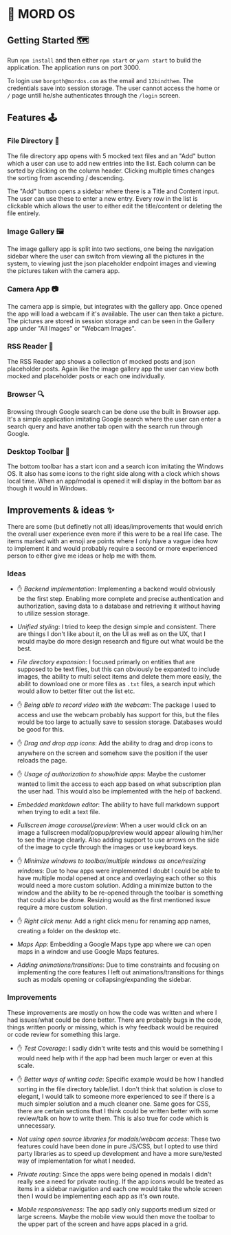 # 🧐 MORD OS

## Getting Started 🗺️

Run `npm install` and then either `npm start` or `yarn start` to build the application. The application runs on port 3000.

To login use `borgoth@mordos.com` as the email and `12bindthem`. The credentials save into session storage. The user cannot access the home or `/` page untill he/she authenticates through the `/login` screen.

## Features 🕹️

### File Directory 📁

The file directory app opens with 5 mocked text files and an "Add" button which a user can use to add new entries into the list. Each column can be sorted by clicking on the column header. Clicking multiple times changes the sorting from ascending / descending.

The "Add" button opens a sidebar where there is a Title and Content input. The user can use these to enter a new entry. Every row in the list is clickable which allows the user to either edit the title/content or deleting the file entirely.

### Image Gallery 🖼️

The image gallery app is split into two sections, one being the navigation sidebar where the user can switch from viewing all the pictures in the system, to viewing just the json placeholder endpoint images and viewing the pictures taken with the camera app.

### Camera App 📷

The camera app is simple, but integrates with the gallery app. Once opened the app will load a webcam if it's available. The user can then take a picture. The pictures are stored in session storage and can be seen in the Gallery app under "All Images" or "Webcam Images".

### RSS Reader 📰

The RSS Reader app shows a collection of mocked posts and json placeholder posts. Again like the image gallery app the user can view both mocked and placeholder posts or each one individually.

### Browser 🔍

Browsing through Google search can be done use the built in Browser app. It's a simple application imitating Google search where the user can enter a search query and have another tab open with the search run through Google.

### Desktop Toolbar 🧰

The bottom toolbar has a start icon and a search icon imitating the Windows OS. It also has some icons to the right side along with a clock which shows local time. When an app/modal is opened it will display in the bottom bar as though it would in Windows.

## Improvements & ideas ✨

There are some (but definetly not all) ideas/improvements that would enrich the overall user experience even more if this were to be a real life case. The items marked with an emoji are points where I only have a vague idea how to implement it and would probably require a second or more experienced person to either give me ideas or help me with them.

### Ideas

- ✋ *Backend implementation*: Implementing a backend would obviously be the first step. Enabling more complete and precise authentication and authorization, saving data to a database and retrieving it without having to utilize session storage.

- *Unified styling*: I tried to keep the design simple and consistent. There are things I don't like about it, on the UI as well as on the UX, that I would maybe do more design research and figure out what would be the best.

- *File directory expansion*: I focused primarly on entities that are supposed to be text files, but this can obviously be expanted to include images, the ability to multi select items and delete them more easily, the abilit to download one or more files as `.txt` files, a search input which would allow to better filter out the list etc.

- ✋ *Being able to record video with the webcam*: The package I used to access and use the webcam probably has support for this, but the files would be too large to actually save to session storage. Databases would be good for this.

- ✋ *Drag and drop app icons*: Add the ability to drag and drop icons to anywhere on the screen and somehow save the position if the user reloads the page.

- ✋ *Usage of authorization to show/hide apps*: Maybe the customer wanted to limit the access to each app based on what subscription plan the user had. This would also be implemented with the help of backend.

- *Embedded markdown editor*: The ability to have full markdown support when trying to edit a text file.

- *Fullscreen image carousel/preview*: When a user would click on an image a fullscreen modal/popup/preview would appear allowing him/her to see the image clearly. Also adding support to use arrows on the side of the image to cycle through the images or use keyboard keys.

- ✋ *Minimize windows to toolbar/multiple windows as once/resizing windows*: Due to how apps were implemented I doubt I could be able to have multiple modal opened at once and overlaying each other so this would need a more custom solution. Adding a minimize button to the window and the ability to be re-opened through the toolbar is something that could also be done. Resizing would as the first mentioned issue require a more custom solution.

- ✋ *Right click menu*: Add a right click menu for renaming app names, creating a folder on the desktop etc.

- *Maps App*: Embedding a Google Maps type app where we can open maps in a window and use Google Maps features.

- *Adding animations/transitions*: Due to time constraints and focusing on implementing the core features I left out animations/transitions for things such as modals opening or collapsing/expanding the sidebar.

### Improvements

These improvements are mostly on how the code was written and where I had issues/what could be done better. There are probably bugs in the code, things written poorly or missing, which is why feedback would be required or code review for something this large.

- ✋ *Test Coverage*: I sadly didn't write tests and this would be something I would need help with if the app had been much larger or even at this scale.

- ✋ *Better ways of writing code*: Specific example would be how I handled sorting in the file directory table/list. I don't think that solution is close to elegant, I would talk to someone more experienced to see if there is a much simpler solution and a much cleaner one. Same goes for CSS, there are certain sections that I think could be written better with some review/talk on how to write them. This is also true for code which is unnecessary.

- *Not using open source libraries for modals/webcam access*: These two features could have been done in pure JS/CSS, but I opted to use third party libraries as to speed up development and have a more sure/tested way of implementation for what I needed.

- *Private routing*: Since the apps were being opened in modals I didn't really see a need for private routing. If the app icons would be treated as items in a sidebar navigation and each one would take the whole screen then I would be implementing each app as it's own route.

- *Mobile responsiveness*: The app sadly only supports medium sized or large screens. Maybe the mobile view would then move the toolbar to the upper part of the screen and have apps placed in a grid.
